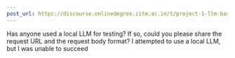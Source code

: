 ```yaml
---
post_url: https://discourse.onlinedegree.iitm.ac.in/t/project-1-llm-based-automation-agent-discussion-thread-tds-jan-2025/164277/123
---
```

Has anyone used a local LLM for testing? If so, could you please share the request URL and the request body format? I attempted to use a local LLM, but I was unable to succeed